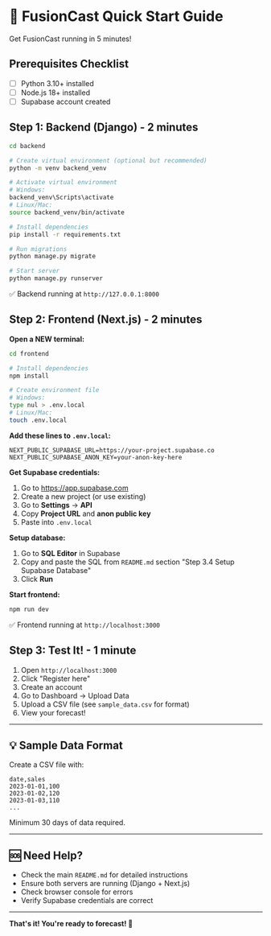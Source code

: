 # 🚀 FusionCast Quick Start Guide

Get FusionCast running in 5 minutes!

## Prerequisites Checklist
- [ ] Python 3.10+ installed
- [ ] Node.js 18+ installed
- [ ] Supabase account created

## Step 1: Backend (Django) - 2 minutes

```bash
cd backend

# Create virtual environment (optional but recommended)
python -m venv backend_venv

# Activate virtual environment
# Windows:
backend_venv\Scripts\activate
# Linux/Mac:
source backend_venv/bin/activate

# Install dependencies
pip install -r requirements.txt

# Run migrations
python manage.py migrate

# Start server
python manage.py runserver
```

✅ Backend running at `http://127.0.0.1:8000`

## Step 2: Frontend (Next.js) - 2 minutes

**Open a NEW terminal:**

```bash
cd frontend

# Install dependencies
npm install

# Create environment file
# Windows:
type nul > .env.local
# Linux/Mac:
touch .env.local
```

**Add these lines to `.env.local`:**

```env
NEXT_PUBLIC_SUPABASE_URL=https://your-project.supabase.co
NEXT_PUBLIC_SUPABASE_ANON_KEY=your-anon-key-here
```

**Get Supabase credentials:**
1. Go to https://app.supabase.com
2. Create a new project (or use existing)
3. Go to **Settings** → **API**
4. Copy **Project URL** and **anon public key**
5. Paste into `.env.local`

**Setup database:**
1. Go to **SQL Editor** in Supabase
2. Copy and paste the SQL from `README.md` section "Step 3.4 Setup Supabase Database"
3. Click **Run**

**Start frontend:**
```bash
npm run dev
```

✅ Frontend running at `http://localhost:3000`

## Step 3: Test It! - 1 minute

1. Open `http://localhost:3000`
2. Click "Register here"
3. Create an account
4. Go to Dashboard → Upload Data
5. Upload a CSV file (see `sample_data.csv` for format)
6. View your forecast!

---

## 💡 Sample Data Format

Create a CSV file with:
```csv
date,sales
2023-01-01,100
2023-01-02,120
2023-01-03,110
...
```

Minimum 30 days of data required.

---

## 🆘 Need Help?

- Check the main `README.md` for detailed instructions
- Ensure both servers are running (Django + Next.js)
- Check browser console for errors
- Verify Supabase credentials are correct

---

**That's it! You're ready to forecast! 🎉**


